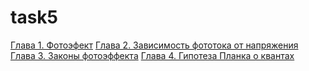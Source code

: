 # task5
[Глава 1. Фотоэфект](/1.%20Фотоэффект)
[Глава 2. Зависимость фототока от напряжения](/2.%20Зависимость%20фототока%20от%20напряжения)
[Глава 3. Законы фотоэффекта](/3.%20Законы%20фотоэффекта)
[Глава 4. Гипотеза Планка о квантах](/4.%20Гипотеза%20Планка%20о%20квантах)
